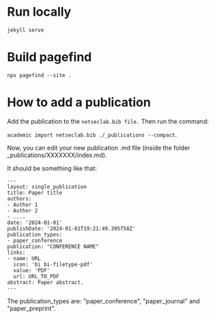 # Run locally

`jekyll serve`

# Build pagefind

`npx pagefind --site .`


# How to add a publication

Add the publication to the `netseclab.bib file.`
Then run the command:

`academic import netseclab.bib ./_publications --compact`.

Now, you can edit your new publication .md file (inside the folder _publications/XXXXXXX/index.md).

It should be something like that:

```
---
layout: single_publication
title: Paper title
authors:
- Author 1
- Author 2
- ....
date: '2024-01-01'
publishDate: '2024-01-01T19:21:49.395758Z'
publication_types:
- paper_conference
publication: "CONFERENCE NAME"
links:
- name: URL
  icon: 'bi bi-filetype-pdf'
  value: 'PDF'
  url: URL_TO_PDF
abstract: Paper abstract.
---
```

The publication_types are: "paper_conference", "paper_journal" and "paper_preprint".

